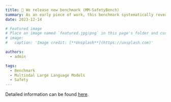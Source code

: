 ```yaml
---
title: 🔔 We release new benchmark (MM-SafetyBench)
summary: As an early piece of work, this benchmark systematically reveals that current Multimodal Large Language Models are susceptible to malicious attacks.
date: 2023-12-14

# Featured image
# Place an image named `featured.jpg/png` in this page's folder and customize its options here.
# image:
#   caption: 'Image credit: [**Unsplash**](https://unsplash.com)'

authors:
  - admin

tags:
  - Benchmark
  - Multiodal Large Language Models
  - Safety
---
```

Detailed information can be found [here](https://isxinliu.github.io/Project/MM-SafetyBench).
